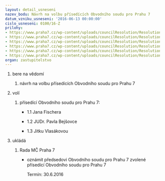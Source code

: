 ```yaml
---
layout: detail_usneseni
nazev_bodu: Návrh na volbu přísedících Obvodního soudu pro Prahu 7
datum_vzniku_usneseni: '2016-06-13 00:00:00'
cislo_usneseni: 0100/16-Z
prilohy:
- https://www.praha7.cz/wp-content/uploads/councilResolution/Resolutions/27448/export/Duvodovazpravabezosudaju~73029.docx
- https://www.praha7.cz/wp-content/uploads/councilResolution/Resolutions/27448/export/zivotopisF~73028.pdf
- https://www.praha7.cz/wp-content/uploads/councilResolution/Resolutions/27448/export/zivotopisB~73026.pdf
- https://www.praha7.cz/wp-content/uploads/councilResolution/Resolutions/27448/export/zivotopisV~73024.pdf
- https://www.praha7.cz/wp-content/uploads/councilResolution/Resolutions/27448/export/539~73022.pdf
- https://www.praha7.cz/wp-content/uploads/councilResolution/Resolutions/27448/export/export~301629.pdf
organ: zastupitelstvo
---
```

<ol class="urzList_view" id="urzList">
<li id="" class="urzClass1"><span name="1">bere na vědomí</span> 
<ol class="urzOlClass">
<li id="" class="urzClass2" style="TEXT-ALIGN: left"><span><p>návrh na volbu přísedících Obvodního soudu pro Prahu 7</p></span></li></ol></li>
<li id="" class="urzClass1"><span name="34">volí</span> 
<ol class="urzOlClass">
<li id="" class="urzClass2" style="TEXT-ALIGN: left"><span><p>přísedící Obvodního soudu pro Prahu 7:</p></span>
<ul class="urzUlClass">
<li id="" class="urzClass3" style="TEXT-ALIGN: left"><span><p>1.1 Jana Fischera</p></span></li>
<li id="" class="urzClass3" style="TEXT-ALIGN: left"><span><p>1.2 JUDr. Pavla Bejšovce</p></span></li>
<li id="" class="urzClass3" style="TEXT-ALIGN: left"><span><p>1.3 Jitku Vlasákovou</p></span></li></ul></li></ol></li><li class="urzClass1" id="urzUkoly"><span name="1">ukládá</span><ol class="urzOlClass"><li class="urzClass2"><span><p>Rada MČ Praha 7</p></span><ul class="urzUlClass"><li class="urzClass3"><span><p>oznámit předsedovi Obvodního soudu pro Prahu 7 zvolené přísedící Obvodního soudu pro Prahu 7</p></span><span class="urzUkolTermin">  Termín:&nbsp;30.6.2016</span></li></ul></li></ol></li>
</ol>